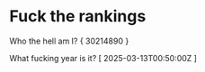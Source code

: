 # Fuck the rankings

Who the hell am I?
{ 30214890 }

What fucking year is it?
[ 2025-03-13T00:50:00Z ]
